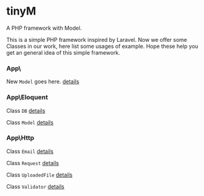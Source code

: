 # tinyM
A PHP framework with Model.

This is a simple PHP framework inspired by Laravel. Now we offer some Classes in our work, here list some usages of example. Hope these help you get an general idea of this simple framework.

### App\
New `Model` goes here. [details](/App/)

### App\Eloquent

Class `DB` [details](/App/Eloquent)

Class `Model` [details](/App/Eloquent)

### App\Http

Class `Email` [details](/App/Http)

Class `Request` [details](/App/Http)

Class `UploadedFile` [details](/App/Http)

Class `Validator` [details](/App/Http)